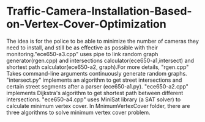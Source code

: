 # Traffic-Camera-Installation-Based-on-Vertex-Cover-Optimization
The idea is for the police to be able to minimize the number of cameras they need to install, and still be as effective as possible with their monitoring."ece650-a3.cpp" uses pipe to link random graph generator(rgen.cpp) and intersections calculator(ece650-a1,intersect) and shortest path calculator(ece650-a2, graph).For more details, "rgen.cpp" Takes command-line arguments continuously generate random graphs. "intersect.py" implements an algorithm to get street intersections and certain street segments after a parser (ece650-a1.py). "ece650-a2.cpp" implements Dijkstra's algorithm to get shortest path between different intersections. "ece650-a4.cpp" uses MiniSat library (a SAT solver) to calculate minimum vertex cover. 
In MnimumVertexCover folder, there are three algorithms to solve minimum vertex cover problem. 
